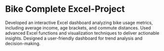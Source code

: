 #  Bike Complete Excel-Project
Developed an interactive Excel dashboard analyzing bike usage metrics, including average income, age brackets, and commute distances. Used advanced Excel functions and visualization techniques to deliver actionable insights. Designed a user-friendly dashboard for trend analysis and decision-making.
